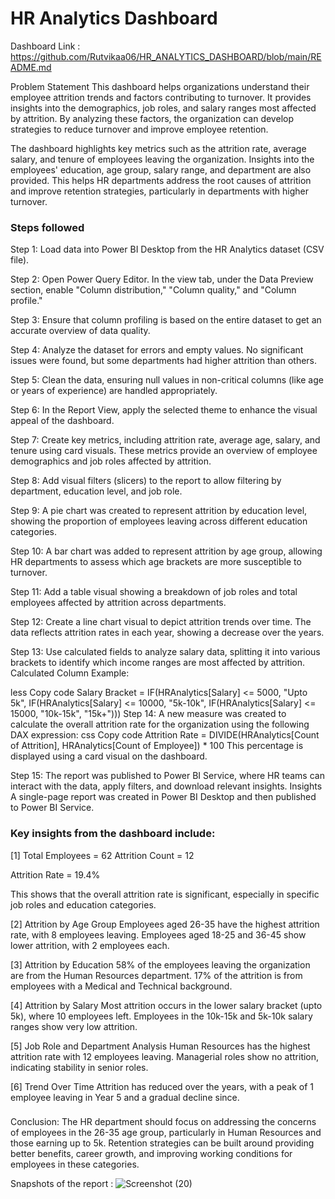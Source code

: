 
# HR Analytics Dashboard

Dashboard Link : https://github.com/Rutvikaa06/HR_ANALYTICS_DASHBOARD/blob/main/README.md

Problem Statement
This dashboard helps organizations understand their employee attrition trends and factors contributing to turnover. It provides insights into the demographics, job roles, and salary ranges most affected by attrition. By analyzing these factors, the organization can develop strategies to reduce turnover and improve employee retention.

The dashboard highlights key metrics such as the attrition rate, average salary, and tenure of employees leaving the organization. Insights into the employees' education, age group, salary range, and department are also provided. This helps HR departments address the root causes of attrition and improve retention strategies, particularly in departments with higher turnover.

### Steps followed
Step 1: Load data into Power BI Desktop from the HR Analytics dataset (CSV file).

Step 2: Open Power Query Editor. In the view tab, under the Data Preview section, enable "Column distribution," "Column quality," and "Column profile."

Step 3: Ensure that column profiling is based on the entire dataset to get an accurate overview of data quality.

Step 4: Analyze the dataset for errors and empty values. No significant issues were found, but some departments had higher attrition than others.

Step 5: Clean the data, ensuring null values in non-critical columns (like age or years of experience) are handled appropriately.

Step 6: In the Report View, apply the selected theme to enhance the visual appeal of the dashboard.

Step 7: Create key metrics, including attrition rate, average age, salary, and tenure using card visuals. These metrics provide an overview of employee demographics and job roles affected by attrition.

Step 8: Add visual filters (slicers) to the report to allow filtering by department, education level, and job role.

Step 9: A pie chart was created to represent attrition by education level, showing the proportion of employees leaving across different education categories.

Step 10: A bar chart was added to represent attrition by age group, allowing HR departments to assess which age brackets are more susceptible to turnover.

Step 11: Add a table visual showing a breakdown of job roles and total employees affected by attrition across departments.

Step 12: Create a line chart visual to depict attrition trends over time. The data reflects attrition rates in each year, showing a decrease over the years.

Step 13: Use calculated fields to analyze salary data, splitting it into various brackets to identify which income ranges are most affected by attrition.
Calculated Column Example:

less
Copy code
Salary Bracket = 
   IF(HRAnalytics[Salary] <= 5000, "Upto 5k", 
   IF(HRAnalytics[Salary] <= 10000, "5k-10k", 
   IF(HRAnalytics[Salary] <= 15000, "10k-15k", "15k+")))
Step 14: A new measure was created to calculate the overall attrition rate for the organization using the following DAX expression:
css
Copy code
Attrition Rate = 
DIVIDE(HRAnalytics[Count of Attrition], HRAnalytics[Count of Employee]) * 100
This percentage is displayed using a card visual on the dashboard.

Step 15: The report was published to Power BI Service, where HR teams can interact with the data, apply filters, and download relevant insights.
Insights
A single-page report was created in Power BI Desktop and then published to Power BI Service.

### Key insights from the dashboard include:

[1] Total Employees = 62
Attrition Count = 12

Attrition Rate = 19.4%

This shows that the overall attrition rate is significant, especially in specific job roles and education categories.

[2] Attrition by Age Group
Employees aged 26-35 have the highest attrition rate, with 8 employees leaving.
Employees aged 18-25 and 36-45 show lower attrition, with 2 employees each.

[3] Attrition by Education
58% of the employees leaving the organization are from the Human Resources department.
17% of the attrition is from employees with a Medical and Technical background.

[4] Attrition by Salary
Most attrition occurs in the lower salary bracket (upto 5k), where 10 employees left.
Employees in the 10k-15k and 5k-10k salary ranges show very low attrition.

[5] Job Role and Department Analysis
Human Resources has the highest attrition rate with 12 employees leaving.
Managerial roles show no attrition, indicating stability in senior roles.

[6] Trend Over Time
Attrition has reduced over the years, with a peak of 1 employee leaving in Year 5 and a gradual decline since.

### 
Conclusion:
The HR department should focus on addressing the concerns of employees in the 26-35 age group, particularly in Human Resources and those earning up to 5k. Retention strategies can be built around providing better benefits, career growth, and improving working conditions for employees in these categories.

Snapshots of the report :
![Screenshot (20)](https://github.com/user-attachments/assets/eaf69756-c182-422e-9c8c-1e4d46573f61)

